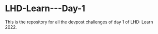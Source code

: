 # LHD-Learn---Day-1
This is the repository for all the devpost challenges of day 1 of LHD: Learn 2022.
